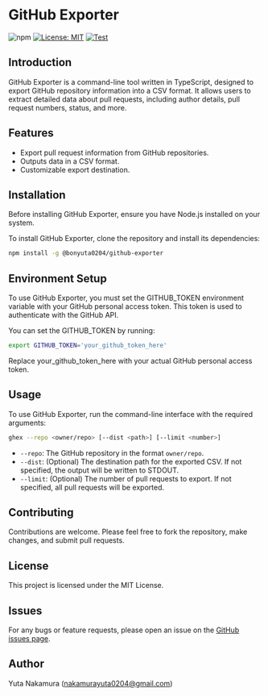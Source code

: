 # GitHub Exporter
![npm](https://img.shields.io/npm/v/%40bonyuta0204%2Fgithub-exporter)
[![License: MIT](https://img.shields.io/badge/License-MIT-yellow.svg)](https://opensource.org/licenses/MIT)
[![Test](https://github.com/bonyuta0204/github-exporter/actions/workflows/test.yml/badge.svg)](https://github.com/bonyuta0204/github-exporter/actions/workflows/test.yml)



## Introduction
GitHub Exporter is a command-line tool written in TypeScript, designed to export GitHub repository information into a CSV format. It allows users to extract detailed data about pull requests, including author details, pull request numbers, status, and more.

## Features
- Export pull request information from GitHub repositories.
- Outputs data in a CSV format.
- Customizable export destination.

## Installation
Before installing GitHub Exporter, ensure you have Node.js installed on your system.

To install GitHub Exporter, clone the repository and install its dependencies:

```bash
npm install -g @bonyuta0204/github-exporter
```

## Environment Setup

To use GitHub Exporter, you must set the GITHUB_TOKEN environment variable with your GitHub personal access token. This token is used to authenticate with the GitHub API.

You can set the GITHUB_TOKEN by running:
```sh
export GITHUB_TOKEN='your_github_token_here'
```
Replace your_github_token_here with your actual GitHub personal access token.


## Usage
To use GitHub Exporter, run the command-line interface with the required arguments:

```bash
ghex --repo <owner/repo> [--dist <path>] [--limit <number>]
```

- `--repo`: The GitHub repository in the format `owner/repo`.
- `--dist`: (Optional) The destination path for the exported CSV. If not specified, the output will be written to STDOUT.
- `--limit`: (Optional) The number of pull requests to export. If not specified, all pull requests will be exported.


## Contributing
Contributions are welcome. Please feel free to fork the repository, make changes, and submit pull requests.

## License
This project is licensed under the MIT License.

## Issues
For any bugs or feature requests, please open an issue on the [GitHub issues page](https://github.com/bonyuta0204/github-exporter/issues).

## Author
Yuta Nakamura (nakamurayuta0204@gmail.com)

